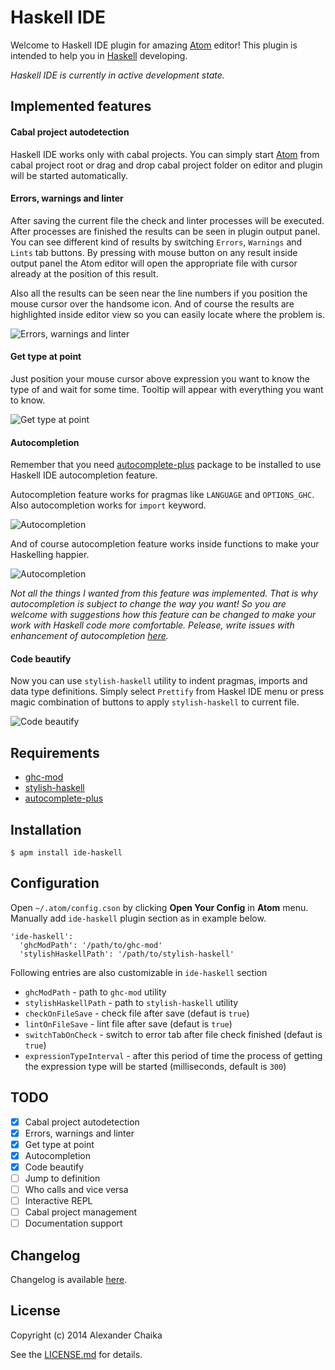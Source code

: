 # Haskell IDE

Welcome to Haskell IDE plugin for amazing [Atom](http://atom.io) editor! This plugin is intended to help you in [Haskell](http://haskell.org) developing.

*Haskell IDE is currently in active development state.*

## Implemented features

#### Cabal project autodetection

Haskell IDE works only with cabal projects. You can simply start [Atom](http://atom.io) from cabal project root or drag and drop cabal project folder on editor and plugin will be started automatically.

#### Errors, warnings and linter

After saving the current file the check and linter processes will be executed. After processes are finished the results can be seen in plugin output panel. You can see different kind of results by switching `Errors`, `Warnings` and `Lints` tab buttons. By pressing with mouse button on any result inside output panel the Atom editor will open the appropriate file with cursor already at the position of this result.

Also all the results can be seen near the line numbers if you position the mouse cursor over the handsome icon. And of course the results are highlighted inside editor view so you can easily locate where the problem is.

![Errors, warnings and linter](http://chaika2013.github.io/ide-haskell/images/check.gif)

#### Get type at point

Just position your mouse cursor above expression you want to know the type of and wait for some time. Tooltip will appear with everything you want to know.

![Get type at point](http://chaika2013.github.io/ide-haskell/images/types.gif)

#### Autocompletion

Remember that you need [autocomplete-plus](https://atom.io/packages/autocomplete-plus) package to be installed to use Haskell IDE autocompletion feature.

Autocompletion feature works for pragmas like `LANGUAGE` and `OPTIONS_GHC`. Also autocompletion works for `import` keyword.

![Autocompletion](http://chaika2013.github.io/ide-haskell/images/complete1.gif)

And of course autocompletion feature works inside functions to make your Haskelling happier.

![Autocompletion](http://chaika2013.github.io/ide-haskell/images/complete2.gif)

*Not all the things I wanted from this feature was implemented. That is why autocompletion is subject to change the way you want! So you are welcome with suggestions how this feature can be changed to make your work with Haskell code more comfortable. Pelease, write issues with enhancement of autocompletion [here](https://github.com/chaika2013/ide-haskell/issues).*

#### Code beautify

Now you can use `stylish-haskell` utility to indent pragmas, imports and data type definitions. Simply select `Prettify` from Haskel IDE menu or press magic combination of buttons to apply `stylish-haskell` to current file.

![Code beautify](http://chaika2013.github.io/ide-haskell/images/beautify.gif)

## Requirements

* [ghc-mod](https://github.com/kazu-yamamoto/ghc-mod)
* [stylish-haskell](https://github.com/jaspervdj/stylish-haskell)
* [autocomplete-plus](https://atom.io/packages/autocomplete-plus)

## Installation

    $ apm install ide-haskell

## Configuration

Open `~/.atom/config.cson` by clicking **Open Your Config** in **Atom** menu. Manually add `ide-haskell` plugin section as in example below.

    'ide-haskell':
      'ghcModPath': '/path/to/ghc-mod'
      'stylishHaskellPath': '/path/to/stylish-haskell'

Following entries are also customizable in `ide-haskell` section

- `ghcModPath` - path to `ghc-mod` utility
- `stylishHaskellPath` - path to `stylish-haskell` utility
- `checkOnFileSave` - check file after save (defaut is `true`)
- `lintOnFileSave` - lint file after save  (defaut is `true`)
- `switchTabOnCheck` - switch to error tab after file check finished (defaut is `true`)
- `expressionTypeInterval` - after this period of time the process of getting the expression type will be started (milliseconds, default is `300`)

## TODO

- [x] Cabal project autodetection
- [x] Errors, warnings and linter
- [x] Get type at point
- [x] Autocompletion
- [x] Code beautify
- [ ] Jump to definition
- [ ] Who calls and vice versa
- [ ] Interactive REPL
- [ ] Cabal project management
- [ ] Documentation support

## Changelog

Changelog is available [here](https://github.com/chaika2013/ide-haskell/blob/master/CHANGELOG.md).

## License

Copyright (c) 2014 Alexander Chaika

See the [LICENSE.md](https://github.com/chaika2013/ide-haskell/blob/master/LICENSE.md) for details.
